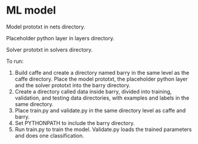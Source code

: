 # ML model

Model prototxt in nets directory.

Placeholder python layer in layers directory.

Solver prototxt in solvers directory.

To run:
1. Build caffe and create a directory named barry in the same level as the caffe directory. Place the model prototxt, the placeholder python layer and the solver prototxt into the barry directory. 
2. Create a directory called data inside barry, divided into training, validation, and testing data directories, with examples and labels in the same directory.
3. Place train.py and validate.py in the same directory level as caffe and barry.
4. Set PYTHONPATH to include the barry directory.
5. Run train.py to train the model. Validate.py loads the trained parameters and does one classification. 